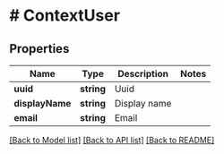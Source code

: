 # # ContextUser

## Properties

Name | Type | Description | Notes
------------ | ------------- | ------------- | -------------
**uuid** | **string** | Uuid |
**displayName** | **string** | Display name |
**email** | **string** | Email |

[[Back to Model list]](../../README.md#models) [[Back to API list]](../../README.md#endpoints) [[Back to README]](../../README.md)
